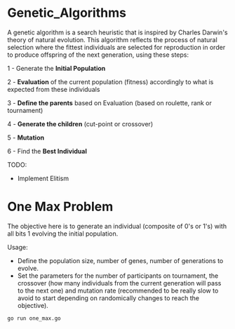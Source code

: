 # Genetic_Algorithms

A genetic algorithm is a search heuristic that is inspired by Charles Darwin's theory of natural evolution. This algorithm reflects the process of natural selection where the fittest individuals are selected for reproduction in order to produce offspring of the next generation, using these steps:

1 - Generate the **Initial Population**

2 - **Evaluation** of the current population (fitness) accordingly to what is expected from these individuals

3 - **Define the parents** based on Evaluation (based on roulette, rank or tournament)

4 - **Generate the children** (cut-point or crossover)

5 - **Mutation**

6 - Find the **Best Individual**

TODO:
- Implement Elitism


# One Max Problem
The objective here is to generate an individual (composite of 0's or 1's) with all bits 1 evolving the initial population.

Usage:
- Define the population size, number of genes, number of generations to evolve.
- Set the parameters for the number of participants on tournament, the crossover (how many individuals from the current generation will pass to the next one) and mutation rate (recommended to be really slow to avoid to start depending on randomically changes to reach the objective).

`go run one_max.go`

